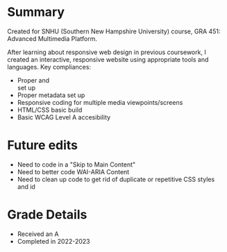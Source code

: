 
# Summary

Created for SNHU (Southern New Hampshire University) course, GRA 451: Advanced Multimedia Platform.

After learning about responsive web design in previous coursework, I created an interactive, responsive website using appropriate tools and languages. Key compliances:

- Proper <head> and <footer> set up
- Proper metadata set up
- Responsive coding for multiple media viewpoints/screens
- HTML/CSS basic build
- Basic WCAG Level A accesibility

# Future edits

- Need to code in a "Skip to Main Content"
- Need to better code WAI-ARIA Content
- Need to clean up code to get rid of duplicate or repetitive CSS styles and id

# Grade Details

- Received an A
- Completed in 2022-2023
